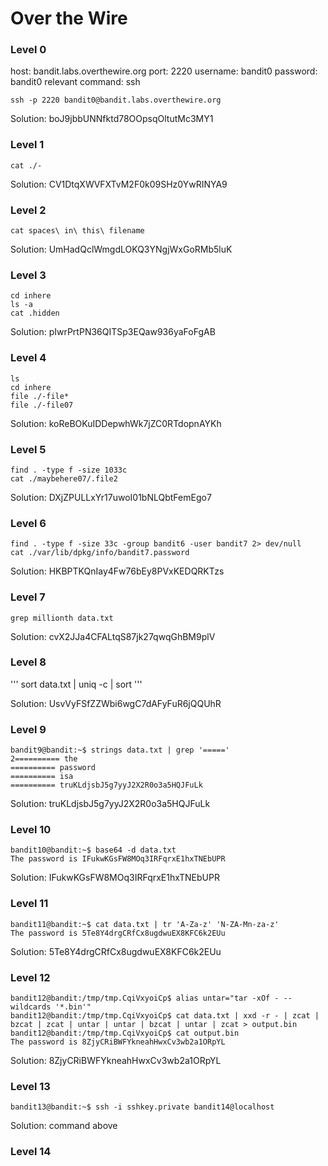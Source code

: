 # Over the Wire

### Level 0
host: bandit.labs.overthewire.org
port: 2220
username: bandit0
password: bandit0
relevant command: ssh

`ssh -p 2220 bandit0@bandit.labs.overthewire.org`

Solution: boJ9jbbUNNfktd78OOpsqOltutMc3MY1

### Level 1

`cat ./-`

Solution: CV1DtqXWVFXTvM2F0k09SHz0YwRINYA9

### Level 2

`cat spaces\ in\ this\ filename`

Solution: UmHadQclWmgdLOKQ3YNgjWxGoRMb5luK

### Level 3
```
cd inhere
ls -a
cat .hidden
```

Solution: pIwrPrtPN36QITSp3EQaw936yaFoFgAB

### Level 4
```
ls
cd inhere
file ./-file*
file ./-file07
```

Solution: koReBOKuIDDepwhWk7jZC0RTdopnAYKh

### Level 5

```
find . -type f -size 1033c
cat ./maybehere07/.file2
```

Solution: DXjZPULLxYr17uwoI01bNLQbtFemEgo7

### Level 6

```
find . -type f -size 33c -group bandit6 -user bandit7 2> dev/null
cat ./var/lib/dpkg/info/bandit7.password
```

Solution: HKBPTKQnIay4Fw76bEy8PVxKEDQRKTzs

### Level 7

```
grep millionth data.txt
```

Solution: cvX2JJa4CFALtqS87jk27qwqGhBM9plV

### Level 8

'''
sort data.txt | uniq -c | sort
'''

Solution: UsvVyFSfZZWbi6wgC7dAFyFuR6jQQUhR

### Level 9

```
bandit9@bandit:~$ strings data.txt | grep '====='
2========== the
========== password
========== isa
========== truKLdjsbJ5g7yyJ2X2R0o3a5HQJFuLk
```

Solution: truKLdjsbJ5g7yyJ2X2R0o3a5HQJFuLk

### Level 10

```
bandit10@bandit:~$ base64 -d data.txt
The password is IFukwKGsFW8MOq3IRFqrxE1hxTNEbUPR
```

Solution: IFukwKGsFW8MOq3IRFqrxE1hxTNEbUPR

### Level 11

```
bandit11@bandit:~$ cat data.txt | tr 'A-Za-z' 'N-ZA-Mn-za-z'
The password is 5Te8Y4drgCRfCx8ugdwuEX8KFC6k2EUu
```

Solution: 5Te8Y4drgCRfCx8ugdwuEX8KFC6k2EUu

### Level 12

```
bandit12@bandit:/tmp/tmp.CqiVxyoiCp$ alias untar="tar -xOf - --wildcards '*.bin'" 
bandit12@bandit:/tmp/tmp.CqiVxyoiCp$ cat data.txt | xxd -r - | zcat | bzcat | zcat | untar | untar | bzcat | untar | zcat > output.bin
bandit12@bandit:/tmp/tmp.CqiVxyoiCp$ cat output.bin
The password is 8ZjyCRiBWFYkneahHwxCv3wb2a1ORpYL
```

Solution: 8ZjyCRiBWFYkneahHwxCv3wb2a1ORpYL

### Level 13

```
bandit13@bandit:~$ ssh -i sshkey.private bandit14@localhost
```

Solution: command above

### Level 14

